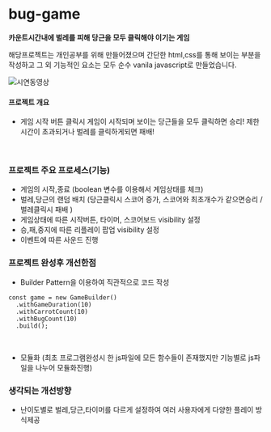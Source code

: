 # bug-game

**카운트시간내에 벌레를 피해 당근을 모두 클릭해야 이기는 게임**

해당프로젝트는 개인공부를 위해 만들어졌으며 간단한 html,css를 통해 보이는 부분을 작성하고 그 외 기능적인 요소는 모두 순수 vanila javascript로 만들었습니다.

![시연동영상](https://www.youtube.com/watch?v=yRTNg0NkKh8)


#### 프로젝트 개요

- 게임 시작 버튼 클릭시 게임이 시작되며 보이는 당근들을 모두 클릭하면 승리! 제한시간이 초과되거나 벌레를 클릭하게되면 패배!

</br>

### 프로젝트 주요 프로세스(기능)

- 게임의 시작,종료 (boolean 변수를 이용해서 게임상태를 체크)
- 벌레,당근의 랜덤 배치 (당근클릭시 스코어 증가, 스코어와 최초개수가 같으면승리 / 벌레클릭시 패배 )
- 게임상태에 따른 시작버튼, 타이머, 스코어보드 visibility 설정
- 승,패,중지에 따른 리플레이 팝업 visibility 설정
- 이벤트에 따른 사운드 진행

### 프로젝트 완성후 개선한점

- Builder Pattern을 이용하여 직관적으로 코드 작성

```
const game = new GameBuilder()
  .withGameDuration(10)
  .withCarrotCount(10)
  .withBugCount(10)
  .build();
```

</br>

- 모듈화 (최초 프로그램완성시 한 js파일에 모든 함수들이 존재했지만 기능별로 js파일을 나누어 모듈화진행)

### 생각되는 개선방향

- 난이도별로 벌레,당근,타이머를 다르게 설정하여 여러 사용자에게 다양한 플레이 방식제공
